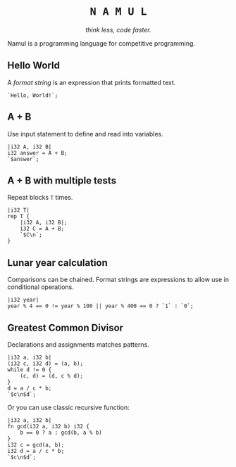 <div align="center">
    <h1><code>N A M U L</code></h1>
    <p><i>think less, code faster.</i></p>
</div>

Namul is a programming language for competitive programming.

## Hello World

A *format string* is an expression that prints formatted text. 
```namul
`Hello, World!`;
```

## A + B

Use input statement to define and read into variables.
```namul
|i32 A, i32 B|
i32 answer = A + B;
`$answer`;
```

## A + B with multiple tests

Repeat blocks `T` times.
```namul
|i32 T|
rep T {
    |i32 A, i32 B|;
    i32 C = A + B;
    `$C\n`;
}
```

## Lunar year calculation

Comparisons can be chained. Format strings are expressions to allow use in conditional operations.
```namul
|i32 year|
year % 4 == 0 != year % 100 || year % 400 == 0 ? `1` : `0`;
```

## Greatest Common Divisor

Declarations and assignments matches patterns.
```namul
|i32 a, i32 b|
(i32 c, i32 d) = (a, b);
while d != 0 {
    (c, d) = (d, c % d);
}
d = a / c * b;
`$c\n$d`;
```

Or you can use classic recursive function:
```namul
|i32 a, i32 b|
fn gcd(i32 a, i32 b) i32 {
    b == 0 ? a : gcd(b, a % b)
}
i32 c = gcd(a, b);
i32 d = a / c * b;
`$c\n$d`;
```
